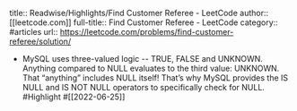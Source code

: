 title:: Readwise/Highlights/Find Customer Referee - LeetCode
author:: [[leetcode.com]]
full-title:: Find Customer Referee - LeetCode
category:: #articles
url:: https://leetcode.com/problems/find-customer-referee/solution/

- MySQL uses three-valued logic -- TRUE, FALSE and UNKNOWN. Anything compared to NULL evaluates to the third value: UNKNOWN. That “anything” includes NULL itself! That’s why MySQL provides the IS NULL and IS NOT NULL operators to specifically check for NULL. #Highlight #[[2022-06-25]]